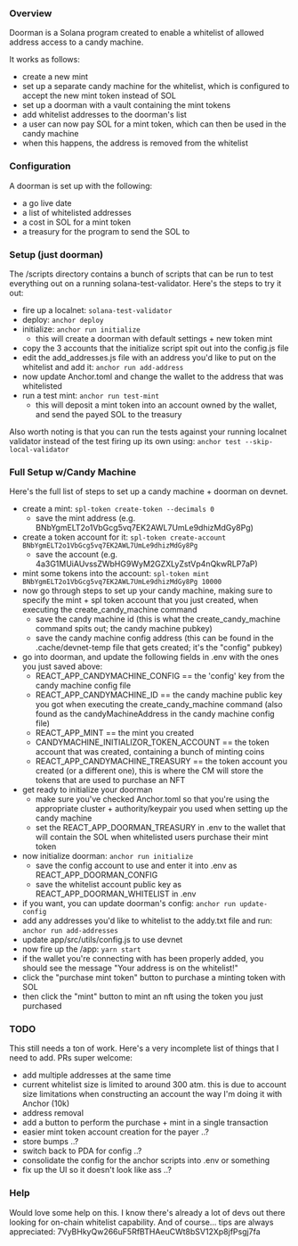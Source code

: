 ### Overview

Doorman is a Solana program created to enable a whitelist of allowed address access to a candy machine.

It works as follows:
- create a new mint
- set up a separate candy machine for the whitelist, which is configured to accept the new mint token instead of SOL
- set up a doorman with a vault containing the mint tokens
- add whitelist addresses to the doorman's list
- a user can now pay SOL for a mint token, which can then be used in the candy machine
- when this happens, the address is removed from the whitelist

### Configuration

A doorman is set up with the following:
- a go live date
- a list of whitelisted addresses
- a cost in SOL for a mint token
- a treasury for the program to send the SOL to

### Setup (just doorman)

The /scripts directory contains a bunch of scripts that can be run to test everything out on a running
solana-test-validator. Here's the steps to try it out:

- fire up a localnet: ```solana-test-validator```
- deploy: ```anchor deploy```
- initialize: ```anchor run initialize```
  - this will create a doorman with default settings + new token mint
- copy the 3 accounts that the initialize script spit out into the config.js file
- edit the add_addresses.js file with an address you'd like to put on the whitelist 
and add it: ```anchor run add-address```
- now update Anchor.toml and change the wallet to the address that was whitelisted
- run a test mint: ```anchor run test-mint```
  - this will deposit a mint token into an account owned by the wallet, and send the payed SOL to the treasury

Also worth noting is that you can run the tests against your running localnet validator instead of the test firing up its own using: ```anchor test --skip-local-validator```

### Full Setup w/Candy Machine

Here's the full list of steps to set up a candy machine + doorman on devnet.

- create a mint: ```spl-token create-token --decimals 0```
  - save the mint address (e.g. BNbYgmELT2o1VbGcg5vq7EK2AWL7UmLe9dhizMdGy8Pg)
- create a token account for it: ```spl-token create-account BNbYgmELT2o1VbGcg5vq7EK2AWL7UmLe9dhizMdGy8Pg```
  - save the account (e.g. 4a3G1MUiAUvssZWbHG9WyM2GZXLyZstVp4nQkwRLP7aP)
- mint some tokens into the account: ```spl-token mint BNbYgmELT2o1VbGcg5vq7EK2AWL7UmLe9dhizMdGy8Pg 10000 ```
- now go through steps to set up your candy machine, making sure to specify the mint + spl token account that you just created, when executing the create_candy_machine command
  - save the candy machine id (this is what the create_candy_machine command spits out; the candy machine pubkey)
  - save the candy machine config address (this can be found in the .cache/devnet-temp file that gets created; it's the "config" pubkey)
- go into doorman, and update the following fields in .env with the ones you just saved above:
    - REACT_APP_CANDYMACHINE_CONFIG == the 'config' key from the candy machine config file
    - REACT_APP_CANDYMACHINE_ID == the candy machine public key you got when executing the create_candy_machine command (also found as the candyMachineAddress in the candy machine config file)
    - REACT_APP_MINT == the mint you created
    - CANDYMACHINE_INITIALIZOR_TOKEN_ACCOUNT == the token account that was created, containing a bunch of minting coins
    - REACT_APP_CANDYMACHINE_TREASURY == the token account you created (or a different one), this is where the CM will store the tokens that are used to purchase an NFT
- get ready to initialize your doorman
  - make sure you've checked Anchor.toml so that you're using the appropriate cluster + authority/keypair you used when setting up the candy machine
  - set the REACT_APP_DOORMAN_TREASURY in .env to the wallet that will contain the SOL when whitelisted users purchase their mint token
- now initialize doorman: ```anchor run initialize```
  - save the config account to use and enter it into .env as REACT_APP_DOORMAN_CONFIG
  - save the whitelist account public key as REACT_APP_DOORMAN_WHITELIST in .env
- if you want, you can update doorman's config: ```anchor run update-config```
- add any addresses you'd like to whitelist to the addy.txt file and run: ```anchor run add-addresses```
- update app/src/utils/config.js to use devnet
- now fire up the /app: ```yarn start```
- if the wallet you're connecting with has been properly added, you should see the message "Your address is on the whitelist!"
- click the "purchase mint token" button to purchase a minting token with SOL
- then click the "mint" button to mint an nft using the token you just purchased


### TODO
This still needs a ton of work. Here's a very incomplete list of things that I need to add. PRs super welcome:
- add multiple addresses at the same time
- current whitelist size is limited to around 300 atm. this is due to account size limitations when constructing
  an account the way I'm doing it with Anchor (10k)
- address removal
- add a button to perform the purchase + mint in a single transaction  
- easier mint token account creation for the payer ..?
- store bumps ..?
- switch back to PDA for config ..?
- consolidate the config for the anchor scripts into .env or something
- fix up the UI so it doesn't look like ass ..?

### Help

Would love some help on this. I know there's already a lot of devs out there looking for on-chain whitelist capability.
And of course... tips are always appreciated: 7VyBHkyQw266uF5RfBTHAeuCWt8bSV12Xp8jfPsgj7fa
